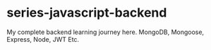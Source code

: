 # series-javascript-backend
 My complete backend learning journey here. MongoDB, Mongoose, Express, Node, JWT Etc.
